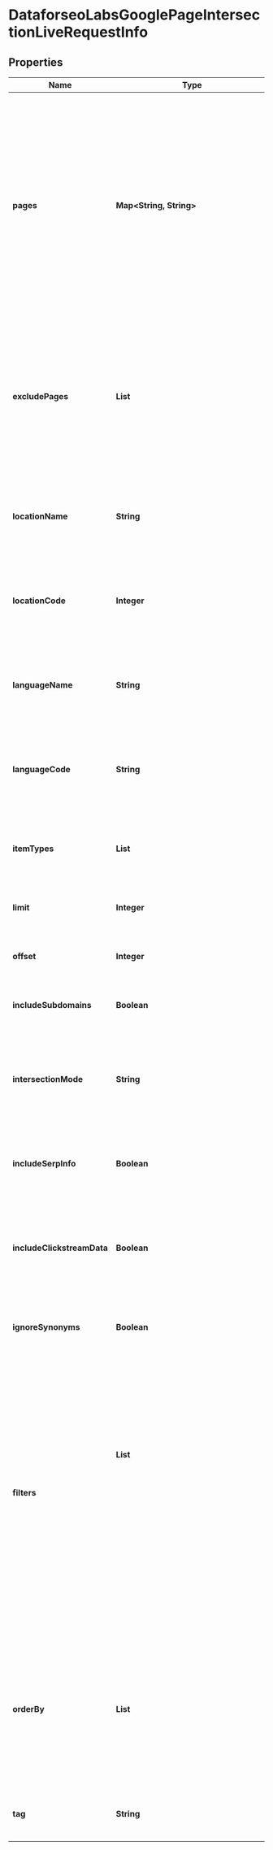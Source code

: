 # DataforseoLabsGooglePageIntersectionLiveRequestInfo


## Properties

| Name | Type | Description | Notes |
|------------ | ------------- | ------------- | -------------|
**pages** | **Map<String, String>** | target URLs of pages<br>required field<br>you can set up to 20 pages in this object<br>the pages should be specified with absolute URLs (including http:// or https://)<br>example:<br>'pages': {<br>'1':'https://www.apple.com/mac/*',<br>'2':'https://dataforseo.com/*',<br>'3':'https://support.microsoft.com/'<br>}if you specify a single page here, we will return results only for this page;<br>you can also use a wildcard (‘*’) character to specify the search pattern<br>example:<br>'example.com'<br>search for the exact URL<br>'example.com/eng/*'<br>search for the example.com page and all its related URLs which start with ‘/eng/’, such as “example.com/eng/index.html” and “example.com/eng/help/”, etc.<br>note: a wilcard should be placed after the slash (‘/’) character in the end of the URL, it is not possible to place it after the domain in the following way:<br>https://dataforseo.com*<br>use https://dataforseo.com/* instead<br>Note: this endpoint will not provide results if the number of intersecting keywords exceeds 10 million |[optional]|
**excludePages** | **List<String>** | URLs of pages you want to exclude<br>optional field<br>you can set up to 10 pages in this array<br>if you use this array, results will contain the keywords for which URLs from the pages object rank, but URLs from exclude_pages array do not;<br>note that if you specify this field, the results will be based on the keywords any URL from pages ranks for regardless of intersections between them. However, you can set intersection_mode to intersect and results will contain the keywords all URLs from pages rank for in the same SERP and URLs from exclude_pages do not.<br>use a wildcard (‘*’) character to specify the search pattern<br>example:<br>'exclude_pages': [<br>'https://www.apple.com/iphone/*',<br>'https://dataforseo.com/apis/*',<br>'https://www.microsoft.com/en-us/industry/services/'<br>] |[optional]|
**locationName** | **String** | full name of the location<br>required field if you don’t specify location_code<br>Note: it is required to specify either location_name or location_code<br>you can receive the list of available locations with their location_name by making a separate request to the<br>https://api.dataforseo.com/v3/dataforseo_labs/locations_and_languages<br>example:<br>United Kingdom |[optional]|
**locationCode** | **Integer** | location code<br>required field if you don’t specify location_name<br>Note: it is required to specify either location_name or location_code<br>you can receive the list of available locations with their location_code by making a separate request to the<br>https://api.dataforseo.com/v3/dataforseo_labs/locations_and_languages<br>example:<br>2840 |[optional]|
**languageName** | **String** | full name of the language<br>required field if you don’t specify language_code<br>Note: it is required to specify either language_name or language_code<br>you can receive the list of available languages with their language_name by making a separate request to the<br>https://api.dataforseo.com/v3/dataforseo_labs/locations_and_languages<br>example:<br>English |[optional]|
**languageCode** | **String** | language code<br>required field if you don’t specify language_name<br>Note: it is required to specify either language_name or language_code<br>you can receive the list of available languages with their language_code by making a separate request to the<br>https://api.dataforseo.com/v3/dataforseo_labs/locations_and_languages<br>example:<br>en |[optional]|
**itemTypes** | **List<String>** | search results type<br>indicates type of search results included in the response<br>optional field<br>possible values:<br>['organic', 'paid', 'featured_snippet', 'local_pack']<br>default value:<br>['organic', 'paid'] |[optional]|
**limit** | **Integer** | the maximum number of returned keywords<br>optional field<br>default value: 100<br>maximum value: 1000 |[optional]|
**offset** | **Integer** | offset in the items array of returned keywords<br>optional field<br>default value: 0<br>if you specify 10 here, the first ten keywords in the results array will be omitted and the data will be provided for the successive keywords |[optional]|
**includeSubdomains** | **Boolean** | indicates if the subdomains will be included in the search<br>optional field<br>if set to false, the subdomains will be ignored<br>default value: true |[optional]|
**intersectionMode** | **String** | indicates whether to intersect keywords<br>optional field<br>use this field to intersect or merge results for the specified URLs<br>possible values: union, intersect<br>union – results are based on all keywords any URL from pages rank for;<br>intersect – results are based on the keywords all URLs from pages rank for in the same SERP:<br>by default, results are based on the intersect mode if you specify only pages array. If you specify exclude_pages as well, results are based on the union mode |[optional]|
**includeSerpInfo** | **Boolean** | include data from SERP for each keyword<br>optional field<br>if set to true, we will return a serp_info array containing SERP data (number of search results, relevant URL, and SERP features) for every keyword in the response<br>default value: false |[optional]|
**includeClickstreamData** | **Boolean** | include or exclude data from clickstream-based metrics in the result<br>optional field<br>if the parameter is set to true, you will receive clickstream_keyword_info, clickstream_etv, keyword_info_normalized_with_clickstream, and keyword_info_normalized_with_bing fields in the response<br>default value: false<br>with this parameter enabled, you will be charged double the price for the request<br>learn more about how clickstream-based metrics are calculated in this help center article |[optional]|
**ignoreSynonyms** | **Boolean** | ignore highly similar keywords<br>optional field<br>if set to true only core keywords will be returned, all highly similar keywords will be excluded;<br>default value: false |[optional]|
**filters** | **List<Object>** | array of results filtering parameters<br>optional field<br>you can add several filters at once (8 filters maximum)<br>you should set a logical operator and, or between the conditions<br>the following operators are supported:<br>regex, not_regex, <, <=, >, >=, =, <>, in, not_in, ilike, not_ilike, like, not_like, match, not_match<br>you can use the % operator with like and not_like, as well as ilike and not_ilike to match any string of zero or more characters<br>note that if you want to filter by any field in the intersection_result array you need to specify the number of corresponding page<br>for instance, if you want to filter results by the ranking of the first specified URL, you should set the following filter:<br>[intersection_result.1.rank_absolute,'=',1]<br>if you want to filter results and receive only organic listings for the third specified URL, you should set the following filter:<br>[intersection_result.3.type,'=','organic'] , etc.example:<br>['keyword_data.keyword_info.search_volume','in',[100,1000]]<br>[['intersection_result.1.etv','>',0],'and',['intersection_result.1.description','like','%goat%']][['keyword_data.keyword_info.search_volume','>',100],<br>'and',<br>[['intersection_result.2.description','like','%goat%'],<br>'or',<br>['intersection_result.2.type','=','organic']]]<br>for more information about filters, please refer to Dataforseo Labs – Filters or this help center guide |[optional]|
**orderBy** | **List<String>** | results sorting rules<br>optional field<br>you can use the same values as in the filters array to sort the results<br>possible sorting types:<br>asc – results will be sorted in the ascending order<br>desc – results will be sorted in the descending order<br>you should use a comma to set up a sorting parameter<br>example:<br>['keyword_data.keyword_info.competition,desc']<br>default rule:<br>['keyword_data.keyword_info.search_volume,desc']<br>note that you can set no more than three sorting rules in a single request<br>you should use a comma to separate several sorting rules<br>example:<br>['intersection_result.1.rank_group,asc','intersection_result.2.rank_absolute,asc'] |[optional]|
**tag** | **String** | user-defined task identifier<br>optional field<br>the character limit is 255<br>you can use this parameter to identify the task and match it with the result<br>you will find the specified tag value in the data object of the response |[optional]|